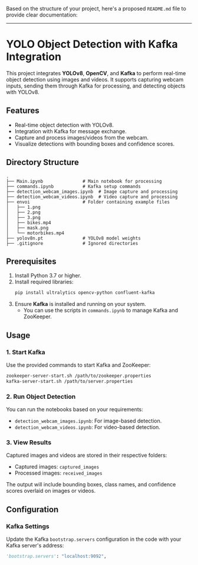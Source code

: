 Based on the structure of your project, here's a proposed `README.md` file to provide clear documentation: 

---

# YOLO Object Detection with Kafka Integration

This project integrates **YOLOv8**, **OpenCV**, and **Kafka** to perform real-time object detection using images and videos. It supports capturing webcam inputs, sending them through Kafka for processing, and detecting objects with YOLOv8.

## Features

- Real-time object detection with YOLOv8.
- Integration with Kafka for message exchange.
- Capture and process images/videos from the webcam.
- Visualize detections with bounding boxes and confidence scores.

## Directory Structure

```
.
├── Main.ipynb               # Main notebook for processing
├── commands.ipynb           # Kafka setup commands
├── detection_webcam_images.ipynb  # Image capture and processing
├── detection_webcam_videos.ipynb  # Video capture and processing
├── envoi                    # Folder containing example files
│   ├── 1.png
│   ├── 2.png
│   ├── 3.png
│   ├── bikes.mp4
│   ├── mask.png
│   └── motorbikes.mp4
├── yolov8n.pt               # YOLOv8 model weights
├── .gitignore               # Ignored directories
```

## Prerequisites

1. Install Python 3.7 or higher.
2. Install required libraries:
   ```bash
   pip install ultralytics opencv-python confluent-kafka
   ```
3. Ensure **Kafka** is installed and running on your system.
   - You can use the scripts in `commands.ipynb` to manage Kafka and ZooKeeper.

## Usage

### 1. Start Kafka
Use the provided commands to start Kafka and ZooKeeper:
```bash
zookeeper-server-start.sh /path/to/zookeeper.properties
kafka-server-start.sh /path/to/server.properties
```

### 2. Run Object Detection
You can run the notebooks based on your requirements:
- `detection_webcam_images.ipynb`: For image-based detection.
- `detection_webcam_videos.ipynb`: For video-based detection.

### 3. View Results
Captured images and videos are stored in their respective folders:
- Captured images: `captured_images`
- Processed images: `received_images`

The output will include bounding boxes, class names, and confidence scores overlaid on images or videos.

## Configuration

### Kafka Settings
Update the Kafka `bootstrap.servers` configuration in the code with your Kafka server's address:
```python
'bootstrap.servers': "localhost:9092",
```

